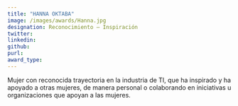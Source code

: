 ```yaml
---
title: "HANNA OKTABA"
image: /images/awards/Hanna.jpg
designation: Reconocimiento – Inspiración
twitter: 
linkedin: 
github:
purl: 
award_type:
---
```


Mujer con reconocida trayectoria en la industria de TI, que ha inspirado y ha apoyado a otras mujeres, de manera personal o colaborando en iniciativas u organizaciones que apoyan a las mujeres.